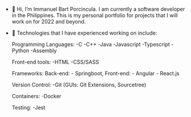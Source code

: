 - 👋 Hi, I’m Immanuel Bart Porcincula. I am currently a software developer in the Philippines. 
     This is my personal portfolio for projects that I will work on for 2022 and beyond.
     
- 👀 Technologies that I have experienced working on include:
     
     Programming Languages:
     -C
     -C++
     -Java
     -Javascript
     -Typescript
     -Python
     -Assembly

     Front-end tools:
     -HTML
     -CSS/SASS
     
     Frameworks:
         Back-end:
             - Springboot, 
         Front-end:
             - Angular
             - React.js
  
     Version Control:
     -Git (GUIs: Git Extensions, Sourcetree)
     
     Containers:
     -Docker
     
     Testing:
     -Jest

<!---
icporcincula/icporcincula is a ✨ special ✨ repository because its `README.md` (this file) appears on your GitHub profile.
You can click the Preview link to take a look at your changes.
--->
